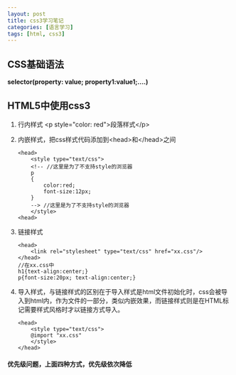```yaml
---
layout: post
title: css3学习笔记
categories: [语言学习]
tags: [html, css3]
---
```

## CSS基础语法

**selector(property: value; property1:value1;....)**

## HTML5中使用css3

1. 行内样式 \<p style="color: red">段落样式\</p>
2. 内嵌样式，把css样式代码添加到\<head>和\</head>之间
	
	```
	<head>
		<style type="text/css">
		<!-- //这里是为了不支持style的浏览器
		p
		{
			color:red;
			font-size:12px;
		}
		--> //这里是为了不支持style的浏览器
		</style>
	<head>
	```
3. 链接样式
	
	```
	<head>
		<link rel="stylesheet" type="text/css" href="xx.css"/>
	</head>
	//在xx.css中
	h1{text-align:center;}
	p{font-size:20px; text-align:center;}
	```
4. 导入样式，与链接样式的区别在于导入样式是html文件初始化时，css会被导入到html内，作为文件的一部分，类似内嵌效果，而链接样式则是在HTML标记需要样式风格时才以链接方式导入。
	
	```
	<head>
		<style type="text/css">
		@import "xx.css"
		</style>
	</head>
	```

#### 优先级问题，上面四种方式，优先级依次降低

